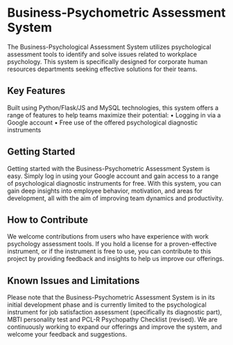 # Business-Psychometric Assessment System
The Business-Psychological Assessment System utilizes psychological assessment tools to identify and solve issues related to workplace psychology. This system is specifically designed for corporate human resources departments seeking effective solutions for their teams.

## Key Features

Built using Python/Flask/JS and MySQL technologies, this system offers a range of features to help teams maximize their potential:
•	Logging in via a Google account
•	Free use of the offered psychological diagnostic instruments

## Getting Started

Getting started with the Business-Psychometric Assessment System is easy. Simply log in using your Google account and gain access to a range of psychological diagnostic instruments for free. With this system, you can gain deep insights into employee behavior, motivation, and areas for development, all with the aim of improving team dynamics and productivity.

## How to Contribute

We welcome contributions from users who have experience with work psychology assessment tools. If you hold a license for a proven-effective instrument, or if the instrument is free to use, you can contribute to this project by providing feedback and insights to help us improve our offerings.

## Known Issues and Limitations

Please note that the Business-Psychometric Assessment System is in its initial development phase and is currently limited to the psychological instrument for job satisfaction assessment (specifically its diagnostic part), MBTI personality test and PCL-R Psychopathy Checklist (revised). We are continuously working to expand our offerings and improve the system, and welcome your feedback and suggestions.
